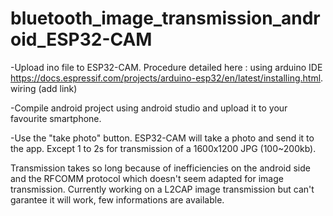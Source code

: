 # bluetooth_image_transmission_android_ESP32-CAM

-Upload ino file to ESP32-CAM. Procedure detailed here : using arduino IDE https://docs.espressif.com/projects/arduino-esp32/en/latest/installing.html. wiring (add link)

-Compile android project using android studio and upload it to your favourite smartphone.

-Use the "take photo" button. ESP32-CAM will take a photo and send it to the app. Except 1 to 2s for transmission of a 1600x1200 JPG (100~200kb).

Transmission takes so long because of inefficiencies on the android side and the RFCOMM protocol which doesn't seem adapted for image transmission.
Currently working on a L2CAP image transmission but can't garantee it will work, few informations are available.
